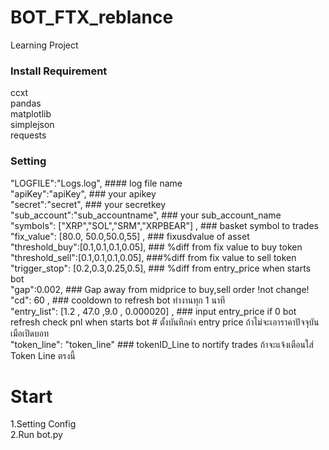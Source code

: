 # BOT_FTX_reblance
 Learning Project

### Install Requirement ###
ccxt  
pandas  
matplotlib  
simplejson  
requests  


  
### Setting ###   
  "LOGFILE":"Logs.log",             #### log file name   <br>
  "apiKey":"apiKey",                ### your apikey   <br>
  "secret":"secret",                ### your secretkey   <br>
  "sub_account":"sub_accountname",                 ### your sub_account_name    <br>
  "symbols": ["XRP","SOL","SRM","XRPBEAR"] ,                 ### basket symbol to trades  <br>
  "fix_value": [80.0, 50.0,50.0,55] ,                 ### fixusdvalue of asset   <br>
  "threshold_buy":[0.1,0.1,0.1,0.05],                 ### %diff from fix value to buy token    <br>
  "threshold_sell":[0.1,0.1,0.1,0.05],                ###%diff from fix value to sell token    <br>
  "trigger_stop": [0.2,0.3,0.25,0.5],                 ### %diff from entry_price when starts bot      <br>
  "gap":0.002,                                        ### Gap away from midprice to buy,sell order  !not change!   <br>
  "cd": 60 ,                                          ### cooldown to refresh bot ทำงานทุก 1 นาที <br>
  "entry_list": [1.2 ,  47.0 ,9.0 , 0.000020] ,       ### input entry_price if 0 bot refresh check pnl when starts bot # ตั้งบันทึกค่า entry price ถ้าไม่จะเอาราคาปัจจุบันเมือเปิดบอท  <br>
  "token_line": "token_line"                          ###  tokenID_Line to nortify trades  ถ้าจะแจ้งเตือนใส่ Token Line ตรงนี้  <br>

# Start #
 1.Setting Config  
 2.Run bot.py  

